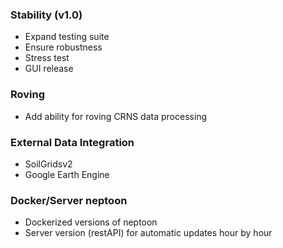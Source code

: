 ### Stability (v1.0)

- Expand testing suite
- Ensure robustness
- Stress test
- GUI release

### Roving

- Add ability for roving CRNS data processing

### External Data Integration
- SoilGridsv2
- Google Earth Engine


### Docker/Server neptoon

- Dockerized versions of neptoon
- Server version (restAPI) for automatic updates hour by hour